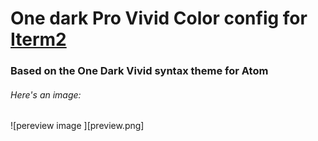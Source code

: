 # One dark Pro Vivid Color config for [Iterm2](https://www.iterm2.com/)

### Based on the One Dark Vivid syntax theme for Atom

###### Here's an image:

![pereview image ][preview.png]
